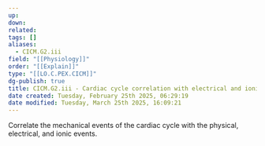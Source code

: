 ```yaml
---
up: 
down: 
related: 
tags: []
aliases:
  - CICM.G2.iii
field: "[[Physiology]]"
order: "[[Explain]]"
type: "[[LO.C.PEX.CICM]]"
dg-publish: true
title: CICM.G2.iii - Cardiac cycle correlation with electrical and ionic events
date created: Tuesday, February 25th 2025, 06:29:19
date modified: Tuesday, March 25th 2025, 16:09:21
---
```


Correlate the mechanical events of the cardiac cycle with the physical, electrical, and ionic events.
